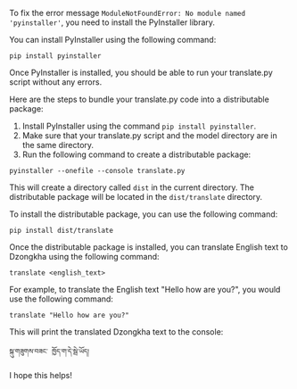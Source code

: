 To fix the error message `ModuleNotFoundError: No module named 'pyinstaller'`, you need to install the PyInstaller library.

You can install PyInstaller using the following command:

```
pip install pyinstaller
```

Once PyInstaller is installed, you should be able to run your translate.py script without any errors.

Here are the steps to bundle your translate.py code into a distributable package:

1. Install PyInstaller using the command `pip install pyinstaller`.
2. Make sure that your translate.py script and the model directory are in the same directory.
3. Run the following command to create a distributable package:

```
pyinstaller --onefile --console translate.py
```

This will create a directory called `dist` in the current directory. The distributable package will be located in the `dist/translate` directory.

To install the distributable package, you can use the following command:

```
pip install dist/translate
```

Once the distributable package is installed, you can translate English text to Dzongkha using the following command:

```
translate <english_text>
```

For example, to translate the English text "Hello how are you?", you would use the following command:

```
translate "Hello how are you?"
```

This will print the translated Dzongkha text to the console:

```
སྐུ་གཟུགས་བཟང་ ཁྱོད་ག་དེ་སྦེ་ཡོད།
```

I hope this helps!
